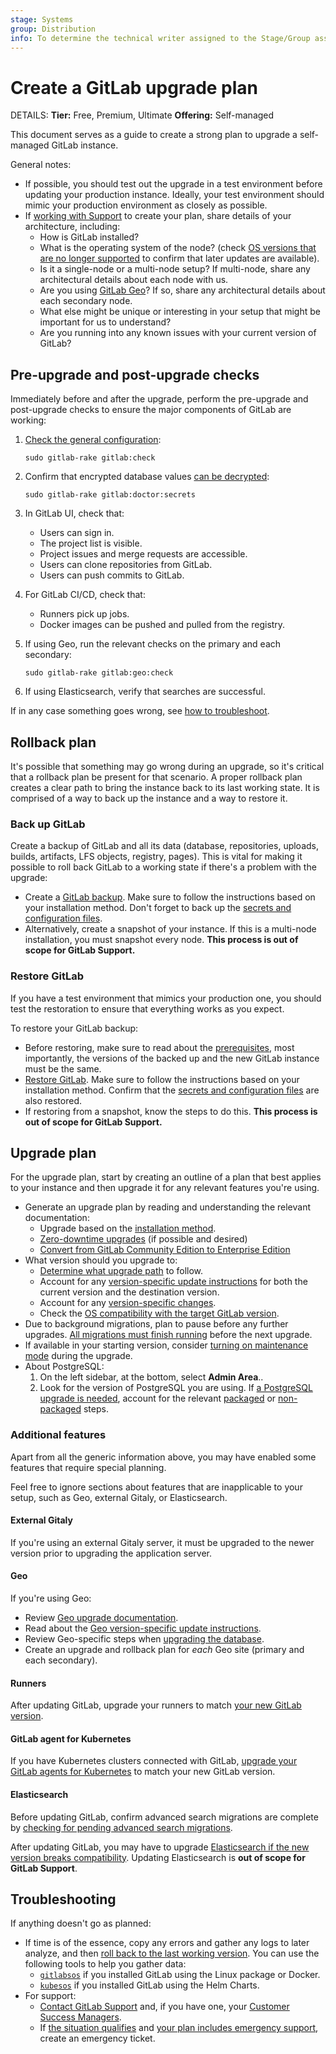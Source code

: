 ```yaml
---
stage: Systems
group: Distribution
info: To determine the technical writer assigned to the Stage/Group associated with this page, see https://handbook.gitlab.com/handbook/product/ux/technical-writing/#assignments
---
```


# Create a GitLab upgrade plan

DETAILS:
**Tier:** Free, Premium, Ultimate
**Offering:** Self-managed

This document serves as a guide to create a strong plan to upgrade a self-managed
GitLab instance.

General notes:

- If possible, you should test out the upgrade in a test environment before
  updating your production instance. Ideally, your test environment should mimic
  your production environment as closely as possible.
- If [working with Support](https://about.gitlab.com/support/scheduling-upgrade-assistance/)
  to create your plan, share details of your architecture, including:
  - How is GitLab installed?
  - What is the operating system of the node?
    (check [OS versions that are no longer supported](../administration/package_information/supported_os.md#os-versions-that-are-no-longer-supported) to confirm that later updates are available).
  - Is it a single-node or a multi-node setup? If multi-node, share any architectural details about each node with us.
  - Are you using [GitLab Geo](../administration/geo/index.md)? If so, share any architectural details about each secondary node.
  - What else might be unique or interesting in your setup that might be important for us to understand?
  - Are you running into any known issues with your current version of GitLab?

## Pre-upgrade and post-upgrade checks

Immediately before and after the upgrade, perform the pre-upgrade and post-upgrade checks
to ensure the major components of GitLab are working:

1. [Check the general configuration](../administration/raketasks/maintenance.md#check-gitlab-configuration):

   ```shell
   sudo gitlab-rake gitlab:check
   ```

1. Confirm that encrypted database values [can be decrypted](../administration/raketasks/check.md#verify-database-values-can-be-decrypted-using-the-current-secrets):

   ```shell
   sudo gitlab-rake gitlab:doctor:secrets
   ```

1. In GitLab UI, check that:
   - Users can sign in.
   - The project list is visible.
   - Project issues and merge requests are accessible.
   - Users can clone repositories from GitLab.
   - Users can push commits to GitLab.

1. For GitLab CI/CD, check that:
   - Runners pick up jobs.
   - Docker images can be pushed and pulled from the registry.

1. If using Geo, run the relevant checks on the primary and each secondary:

   ```shell
   sudo gitlab-rake gitlab:geo:check
   ```

1. If using Elasticsearch, verify that searches are successful.

If in any case something goes wrong, see [how to troubleshoot](#troubleshooting).

## Rollback plan

It's possible that something may go wrong during an upgrade, so it's critical
that a rollback plan be present for that scenario. A proper rollback plan
creates a clear path to bring the instance back to its last working state. It is
comprised of a way to back up the instance and a way to restore it.

### Back up GitLab

Create a backup of GitLab and all its data (database, repositories, uploads, builds,
artifacts, LFS objects, registry, pages). This is vital for making it possible
to roll back GitLab to a working state if there's a problem with the upgrade:

- Create a [GitLab backup](../administration/backup_restore/index.md).
  Make sure to follow the instructions based on your installation method.
  Don't forget to back up the [secrets and configuration files](../administration/backup_restore/backup_gitlab.md#storing-configuration-files).
- Alternatively, create a snapshot of your instance. If this is a multi-node
  installation, you must snapshot every node.
  **This process is out of scope for GitLab Support.**

### Restore GitLab

If you have a test environment that mimics your production one, you should test the restoration to ensure that everything works as you expect.

To restore your GitLab backup:

- Before restoring, make sure to read about the
  [prerequisites](../administration/backup_restore/index.md#restore-gitlab), most importantly,
  the versions of the backed up and the new GitLab instance must be the same.
- [Restore GitLab](../administration/backup_restore/index.md#restore-gitlab).
  Make sure to follow the instructions based on your installation method.
  Confirm that the [secrets and configuration files](../administration/backup_restore/backup_gitlab.md#storing-configuration-files) are also restored.
- If restoring from a snapshot, know the steps to do this.
  **This process is out of scope for GitLab Support.**

## Upgrade plan

For the upgrade plan, start by creating an outline of a plan that best applies
to your instance and then upgrade it for any relevant features you're using.

- Generate an upgrade plan by reading and understanding the relevant documentation:
  - Upgrade based on the [installation method](index.md#upgrade-based-on-installation-method).
  - [Zero-downtime upgrades](zero_downtime.md) (if possible and desired)
  - [Convert from GitLab Community Edition to Enterprise Edition](package/convert_to_ee.md)
- What version should you upgrade to:
  - [Determine what upgrade path](index.md#upgrade-paths) to follow.
  - Account for any [version-specific update instructions](index.md#version-specific-upgrading-instructions) for both the current version and the destination version.
  - Account for any [version-specific changes](package/index.md#version-specific-changes).
  - Check the [OS compatibility with the target GitLab version](../administration/package_information/supported_os.md).
- Due to background migrations, plan to pause before any further upgrades.
  [All migrations must finish running](background_migrations.md)
  before the next upgrade.
- If available in your starting version, consider
  [turning on maintenance mode](../administration/maintenance_mode/index.md) during the
  upgrade.
- About PostgreSQL:
  1. On the left sidebar, at the bottom, select **Admin Area**..
  1. Look for the version of PostgreSQL you are using.
    If [a PostgreSQL upgrade is needed](../administration/package_information/postgresql_versions.md),
    account for the relevant
    [packaged](https://docs.gitlab.com/omnibus/settings/database.html#upgrade-packaged-postgresql-server)
    or [non-packaged](https://docs.gitlab.com/omnibus/settings/database.html#upgrade-a-non-packaged-postgresql-database) steps.

### Additional features

Apart from all the generic information above, you may have enabled some features
that require special planning.

Feel free to ignore sections about features that are inapplicable to your setup,
such as Geo, external Gitaly, or Elasticsearch.

#### External Gitaly

If you're using an external Gitaly server, it must be upgraded to the newer
version prior to upgrading the application server.

#### Geo

If you're using Geo:

- Review [Geo upgrade documentation](../administration/geo/replication/upgrading_the_geo_sites.md).
- Read about the [Geo version-specific update instructions](index.md#version-specific-upgrading-instructions).
- Review Geo-specific steps when [upgrading the database](https://docs.gitlab.com/omnibus/settings/database.html#upgrading-a-geo-instance).
- Create an upgrade and rollback plan for _each_ Geo site (primary and each secondary).

#### Runners

After updating GitLab, upgrade your runners to match
[your new GitLab version](https://docs.gitlab.com/runner/#gitlab-runner-versions).

#### GitLab agent for Kubernetes

If you have Kubernetes clusters connected with GitLab, [upgrade your GitLab agents for Kubernetes](../user/clusters/agent/install/index.md#update-the-agent-version) to match your new GitLab version.

#### Elasticsearch

Before updating GitLab, confirm advanced search migrations are complete by
[checking for pending advanced search migrations](index.md#checking-for-pending-advanced-search-migrations).

After updating GitLab, you may have to upgrade
[Elasticsearch if the new version breaks compatibility](../integration/advanced_search/elasticsearch.md#version-requirements).
Updating Elasticsearch is **out of scope for GitLab Support**.

## Troubleshooting

If anything doesn't go as planned:

- If time is of the essence, copy any errors and gather any logs to later analyze,
  and then [roll back to the last working version](#rollback-plan). You can use
  the following tools to help you gather data:
  - [`gitlabsos`](https://gitlab.com/gitlab-com/support/toolbox/gitlabsos) if
    you installed GitLab using the Linux package or Docker.
  - [`kubesos`](https://gitlab.com/gitlab-com/support/toolbox/kubesos/) if
    you installed GitLab using the Helm Charts.
- For support:
  - [Contact GitLab Support](https://support.gitlab.com) and,
    if you have one, your [Customer Success Managers](https://about.gitlab.com/job-families/sales/customer-success-management/).
  - If [the situation qualifies](https://about.gitlab.com/support/#definitions-of-support-impact)
    and [your plan includes emergency support](https://about.gitlab.com/support/#priority-support),
    create an emergency ticket.
